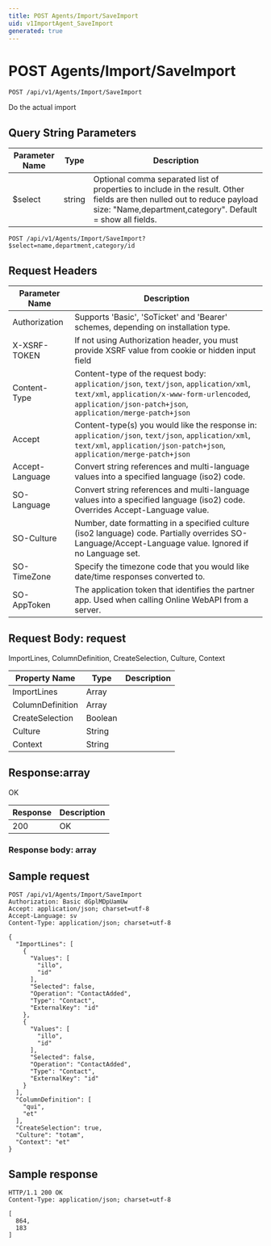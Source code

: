 ```yaml
---
title: POST Agents/Import/SaveImport
uid: v1ImportAgent_SaveImport
generated: true
---
```


# POST Agents/Import/SaveImport

```http
POST /api/v1/Agents/Import/SaveImport
```

Do the actual import







## Query String Parameters

| Parameter Name | Type |  Description |
|----------------|------|--------------|
| $select | string |  Optional comma separated list of properties to include in the result. Other fields are then nulled out to reduce payload size: "Name,department,category". Default = show all fields. |

```http
POST /api/v1/Agents/Import/SaveImport?$select=name,department,category/id
```


## Request Headers

| Parameter Name | Description |
|----------------|-------------|
| Authorization  | Supports 'Basic', 'SoTicket' and 'Bearer' schemes, depending on installation type. |
| X-XSRF-TOKEN   | If not using Authorization header, you must provide XSRF value from cookie or hidden input field |
| Content-Type | Content-type of the request body: `application/json`, `text/json`, `application/xml`, `text/xml`, `application/x-www-form-urlencoded`, `application/json-patch+json`, `application/merge-patch+json` |
| Accept         | Content-type(s) you would like the response in: `application/json`, `text/json`, `application/xml`, `text/xml`, `application/json-patch+json`, `application/merge-patch+json` |
| Accept-Language | Convert string references and multi-language values into a specified language (iso2) code. |
| SO-Language | Convert string references and multi-language values into a specified language (iso2) code. Overrides Accept-Language value. |
| SO-Culture | Number, date formatting in a specified culture (iso2 language) code. Partially overrides SO-Language/Accept-Language value. Ignored if no Language set. |
| SO-TimeZone | Specify the timezone code that you would like date/time responses converted to. |
| SO-AppToken | The application token that identifies the partner app. Used when calling Online WebAPI from a server. |

## Request Body: request 

ImportLines, ColumnDefinition, CreateSelection, Culture, Context 

| Property Name | Type |  Description |
|----------------|------|--------------|
| ImportLines | Array |  |
| ColumnDefinition | Array |  |
| CreateSelection | Boolean |  |
| Culture | String |  |
| Context | String |  |

## Response:array

OK

| Response | Description |
|----------------|-------------|
| 200 | OK |

### Response body: array


## Sample request

```http!
POST /api/v1/Agents/Import/SaveImport
Authorization: Basic dGplMDpUamUw
Accept: application/json; charset=utf-8
Accept-Language: sv
Content-Type: application/json; charset=utf-8

{
  "ImportLines": [
    {
      "Values": [
        "illo",
        "id"
      ],
      "Selected": false,
      "Operation": "ContactAdded",
      "Type": "Contact",
      "ExternalKey": "id"
    },
    {
      "Values": [
        "illo",
        "id"
      ],
      "Selected": false,
      "Operation": "ContactAdded",
      "Type": "Contact",
      "ExternalKey": "id"
    }
  ],
  "ColumnDefinition": [
    "qui",
    "et"
  ],
  "CreateSelection": true,
  "Culture": "totam",
  "Context": "et"
}
```

## Sample response

```http_
HTTP/1.1 200 OK
Content-Type: application/json; charset=utf-8

[
  864,
  183
]
```